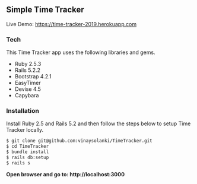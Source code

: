 ## Simple Time Tracker

Live Demo: https://time-tracker-2019.herokuapp.com

### Tech
This Time Tracker app uses the following libraries and gems.
  - Ruby 2.5.3
  - Rails 5.2.2
  - Bootstrap 4.2.1
  - EasyTimer
  - Devise 4.5
  - Capybara

### Installation

Install Ruby 2.5 and Rails 5.2 and then follow the steps below to setup Time Tracker locally.

```sh
$ git clone git@github.com:vinaysolanki/TimeTracker.git
$ cd TimeTracker
$ bundle install
$ rails db:setup
$ rails s
```
**Open browser and go to: http://localhost:3000**